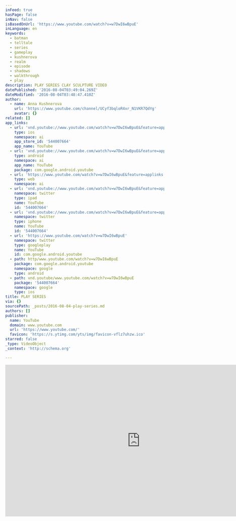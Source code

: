 ```yaml
---
inFeed: true
hasPage: false
inNav: false
isBasedOnUrl: 'https://www.youtube.com/watch?v=w7DwI6wBpuE'
inLanguage: en
keywords:
  - batman
  - telltale
  - series
  - gameplay
  - kushnerova
  - realm
  - episode
  - shadows
  - walkthrough
  - play
description: PLAY SERIES CLAY SCULPTURE VIDEO
datePublished: '2016-08-04T03:49:04.269Z'
dateModified: '2016-08-04T03:48:47.410Z'
author:
  - name: Anna Kushnerova
    url: 'https://www.youtube.com/channel/UCyf3bqloR4xr_N1VKR7QdYg'
    avatar: {}
related: []
app_links:
  - url: 'vnd.youtube://www.youtube.com/watch?v=w7DwI6wBpuE&feature=applinks'
    type: ios
    namespace: ai
    app_store_id: '544007664'
    app_name: YouTube
  - url: 'vnd.youtube://www.youtube.com/watch?v=w7DwI6wBpuE&feature=applinks'
    type: android
    namespace: ai
    app_name: YouTube
    package: com.google.android.youtube
  - url: 'https://www.youtube.com/watch?v=w7DwI6wBpuE&feature=applinks'
    type: web
    namespace: ai
  - url: 'vnd.youtube://www.youtube.com/watch?v=w7DwI6wBpuE&feature=applinks'
    namespace: twitter
    type: ipad
    name: YouTube
    id: '544007664'
  - url: 'vnd.youtube://www.youtube.com/watch?v=w7DwI6wBpuE&feature=applinks'
    namespace: twitter
    type: iphone
    name: YouTube
    id: '544007664'
  - url: 'https://www.youtube.com/watch?v=w7DwI6wBpuE'
    namespace: twitter
    type: googleplay
    name: YouTube
    id: com.google.android.youtube
  - path: http/www.youtube.com/watch?v=w7DwI6wBpuE
    package: com.google.android.youtube
    namespace: google
    type: android
  - path: vnd.youtube/www.youtube.com/watch?v=w7DwI6wBpuE
    package: '544007664'
    namespace: google
    type: ios
title: PLAY SERIES
via: {}
sourcePath: _posts/2016-08-04-play-series.md
authors: []
publisher:
  name: YouTube
  domain: www.youtube.com
  url: 'https://www.youtube.com/'
  favicon: 'https://s.ytimg.com/yts/img/favicon-vflz7uhzw.ico'
starred: false
_type: VideoObject
_context: 'http://schema.org'

---
```

<iframe src="https://cdn.embedly.com/widgets/media.html?src=https%3A%2F%2Fwww.youtube.com%2Fembed%2Fw7DwI6wBpuE%3Ffeature%3Doembed&amp;url=http%3A%2F%2Fwww.youtube.com%2Fwatch%3Fv%3Dw7DwI6wBpuE&amp;image=https%3A%2F%2Fi.ytimg.com%2Fvi%2Fw7DwI6wBpuE%2Fhqdefault.jpg&amp;key=b7d04c9b404c499eba89ee7072e1c4f7&amp;type=text%2Fhtml&amp;schema=youtube" width="854" height="480" scrolling="no" frameborder="0" allowfullscreen="" style=""></iframe>